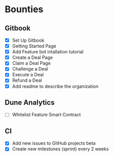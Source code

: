 # Bounties

## Gitbook

- [X] Set Up Gitbook
- [X] Getting Started Page
- [X] Add Feature bot intallation tutorial
- [X] Create a Deal Page
- [X] Claim a Deal Page
- [x] Challenge a Deal
- [X] Execute a Deal
- [x] Refund a Deal
- [x] Add readme to describe the organization

## Dune Analytics

- [ ] Whitelist Feature Smart Contract

## CI

- [x] Add new issues to GitHub projects beta
- [x] Create new milestones (sprint) every 2 weeks
